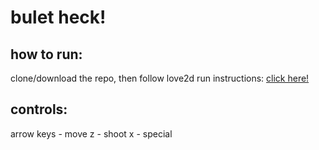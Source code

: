 # bulet heck!

## how to run:

clone/download the repo, then follow love2d run instructions: [click here!](http://love2d.org/wiki/Getting_Started#Running_Games)

## controls:

arrow keys - move
z - shoot
x - special